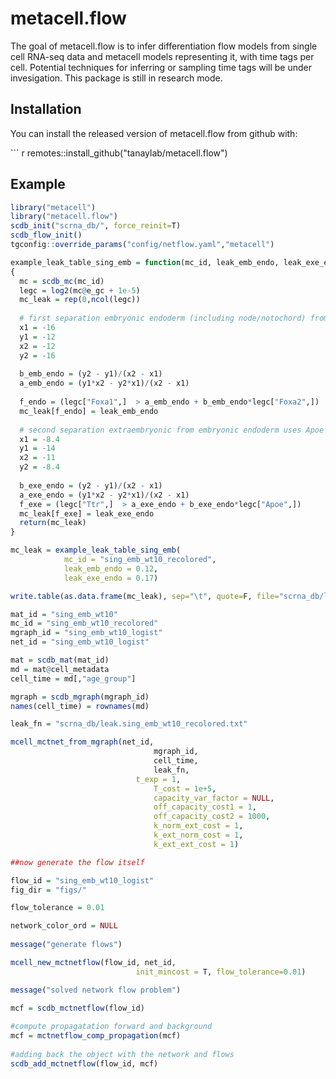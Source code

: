 
<!-- README.md is generated from README.Rmd. Please edit that file -->
# metacell.flow

<!-- badges: start -->
<!-- badges: end -->
The goal of metacell.flow is to infer differentiation flow models from single cell RNA-seq data and metacell models representing it, with time tags per cell. Potential techniques for inferring or sampling time tags will be under invesigation. This package is still in research mode.

## Installation

You can install the released version of metacell.flow from github with:

\`\`\` r remotes::install\_github("tanaylab/metacell.flow")

## Example

``` r
library("metacell")
library("metacell.flow")
scdb_init("scrna_db/", force_reinit=T)
scdb_flow_init()
tgconfig::override_params("config/netflow.yaml","metacell")

example_leak_table_sing_emb = function(mc_id, leak_emb_endo, leak_exe_endo) 
{
  mc = scdb_mc(mc_id)
  legc = log2(mc@e_gc + 1e-5)
  mc_leak = rep(0,ncol(legc))
  
  # first separation embryonic endoderm (including node/notochord) from meso/-ectoderm 
  x1 = -16
  y1 = -12
  x2 = -12
  y2 = -16
  
  b_emb_endo = (y2 - y1)/(x2 - x1)
  a_emb_endo = (y1*x2 - y2*x1)/(x2 - x1)
  
  f_endo = (legc["Foxa1",]  > a_emb_endo + b_emb_endo*legc["Foxa2",])
  mc_leak[f_endo] = leak_emb_endo
  
  # second separation extraembryonic from embryonic endoderm uses Apoe
  x1 = -8.4
  y1 = -14
  x2 = -11
  y2 = -8.4
  
  b_exe_endo = (y2 - y1)/(x2 - x1)
  a_exe_endo = (y1*x2 - y2*x1)/(x2 - x1)
  f_exe = (legc["Ttr",]  > a_exe_endo + b_exe_endo*legc["Apoe",])
  mc_leak[f_exe] = leak_exe_endo
  return(mc_leak)
}

mc_leak = example_leak_table_sing_emb(
            mc_id = "sing_emb_wt10_recolored",
            leak_emb_endo = 0.12,
            leak_exe_endo = 0.17)

write.table(as.data.frame(mc_leak), sep="\t", quote=F, file="scrna_db/leak.sing_emb_wt10_recolored.txt")

mat_id = "sing_emb_wt10"
mc_id = "sing_emb_wt10_recolored"
mgraph_id = "sing_emb_wt10_logist"
net_id = "sing_emb_wt10_logist"

mat = scdb_mat(mat_id)
md = mat@cell_metadata
cell_time = md[,"age_group"]

mgraph = scdb_mgraph(mgraph_id)
names(cell_time) = rownames(md)

leak_fn = "scrna_db/leak.sing_emb_wt10_recolored.txt"

mcell_mctnet_from_mgraph(net_id, 
                                mgraph_id,
                                cell_time,
                                leak_fn,
                            t_exp = 1,
                                T_cost = 1e+5,
                                capacity_var_factor = NULL,
                                off_capacity_cost1 = 1,
                                off_capacity_cost2 = 1000,
                                k_norm_ext_cost = 1,
                                k_ext_norm_cost = 1,
                                k_ext_ext_cost = 1)

##now generate the flow itself

flow_id = "sing_emb_wt10_logist"
fig_dir = "figs/"

flow_tolerance = 0.01

network_color_ord = NULL
  
message("generate flows")

mcell_new_mctnetflow(flow_id, net_id, 
                            init_mincost = T, flow_tolerance=0.01)

message("solved network flow problem")

mcf = scdb_mctnetflow(flow_id)
  
#compute propagatation forward and background
mcf = mctnetflow_comp_propagation(mcf)
  
#adding back the object with the network and flows
scdb_add_mctnetflow(flow_id, mcf)
```
